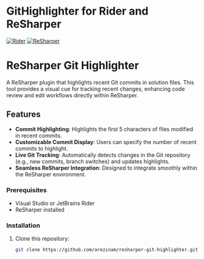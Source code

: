 # GitHighlighter for Rider and ReSharper

[![Rider](https://img.shields.io/jetbrains/plugin/v/RIDER_PLUGIN_ID.svg?label=Rider&colorB=0A7BBB&style=for-the-badge&logo=rider)](https://plugins.jetbrains.com/plugin/RIDER_PLUGIN_ID)
[![ReSharper](https://img.shields.io/jetbrains/plugin/v/RESHARPER_PLUGIN_ID.svg?label=ReSharper&colorB=0A7BBB&style=for-the-badge&logo=resharper)](https://plugins.jetbrains.com/plugin/RESHARPER_PLUGIN_ID)



# ReSharper Git Highlighter

A ReSharper plugin that highlights recent Git commits in solution files. This tool provides a visual cue for tracking recent changes, enhancing code review and edit workflows directly within ReSharper.

## Features

- **Commit Highlighting**: Highlights the first 5 characters of files modified in recent commits.
- **Customizable Commit Display**: Users can specify the number of recent commits to highlight.
- **Live Git Tracking**: Automatically detects changes in the Git repository (e.g., new commits, branch switches) and updates highlights.
- **Seamless ReSharper Integration**: Designed to integrate smoothly within the ReSharper environment.

### Prerequisites

- Visual Studio or JetBrains Rider
- ReSharper installed

### Installation

1. Clone this repository:
   ```bash
   git clone https://github.com/arezinam/resharper-git-highlighter.git
